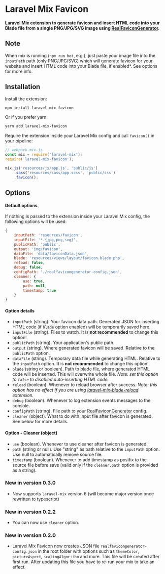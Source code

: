 # Laravel Mix Favicon

**Laravel Mix extension to generate favicon and insert HTML code into your Blade file from a single PNG/JPG/SVG image using [RealFaviconGenerator](https://realfavicongenerator.net/).**

## Note

When mix is running (`npm run hot`, e.g.), just paste your image file into the `inputPath` path (only PNG/JPG/SVG) which will generate favicon for your website and insert HTML code into your Blade file, if enabled*. See options for more info.

## Installation

Install the extension:

```sh
npm install laravel-mix-favicon
```

Or if you prefer yarn:

```sh
yarn add laravel-mix-favicon
```

Require the extension inside your Laravel Mix config and call `favicon()` in your pipeline:

```js
// webpack.mix.js
const mix = require('laravel-mix');
require('laravel-mix-favicon');

mix.js('resources/js/app.js', 'public/js')
    .sass('resources/sass/app.scss', 'public/css')
    .favicon();
```

## Options

#### Default options

If nothing is passed to the extension inside your Laravel Mix config, the following options will be used:

```js
{
    inputPath: 'resources/favicon',
    inputFile: '*.{jpg,png,svg}',
    publicPath: 'public',
    output: 'img/favicon',
    dataFile: 'data/faviconData.json',
    blade: 'resources/views/layout/favicon.blade.php',
    reload: false,
    debug: false,
    configPath: './realfavicongenerator-config.json',
    cleaner: {
        use: true,
        path: null,
        timestamp: true
    }
}
```

#### Option details

* `inputPath` (string). Your favicon data path. Generated JSON for inserting HTML code (if `blade` option enabled) will be temporarily saved here.
* `inputFile` (string). Files to watch. It is **not recommended** to change this option!
* `publicPath` (string). Your application's public path.
* `output` (string). Where generated favicon will be saved. Relative to the `publicPath` option.
* `dataFile` (string). Temporary data file while generating HTML. Relative to the `inputPath` option. It is **not recommended** to change this option!
* `blade` (string or boolean). Path to blade file, where generated HTML code will be inserted. This will overwrite whole file. _Note: set this option to `false` to disabled auto-inserting HTML code._
* `reload` (boolean). Whenever to reload browser after success. _Note: this option has no effect if you are using [laravel-mix-blade-reload](https://www.npmjs.com/package/laravel-mix-blade-reload) extension._
* `debug` (boolean). Whenever to log extension events messages to the console.
* `configPath` (string). File path to your [RealFaviconGenerator](https://realfavicongenerator.net/) config.
* `cleaner` (object). What to do with input file after favicon is generated. See below for more details.

#### Option - Cleaner (object)

* `use` (boolean). Whenever to use cleaner after favicon is generated.
* `path` (string or null). Use "string" as path relative to the `inputPath` option. Use null to automatically remove source file.
* `timestamp` (boolean). Whenever to add timestamp as postfix to the source file before save (valid only if the `cleaner.path` option is provided as a string).

### New in version 0.3.0
* Now supports `laravel-mix` version 6 (will become major version once rewritten to typescript)

### New in version 0.2.2
* You can now use `cleaner` option.

### New in version 0.2.0
* Laravel Mix Favicon now creates JSON file `realfavicongenerator-config.json` in the root folder with options such as `themeColor`, `pictureAspect`, `scalingAlgorithm` and more. This file will be created after first run. After updating this file you have to re-run your mix to take an effect.

